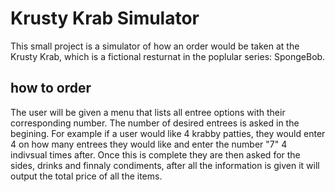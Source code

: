 # Krusty Krab Simulator

This small project is a simulator of how an order would be taken at the Krusty Krab, which is a fictional resturnat in the poplular series: SpongeBob. 

## how to order

The user will be given a menu that lists all entree options with their corresponding number. The number of desired entrees is asked in the begining.
For example if a user would like 4 krabby patties, they would enter 4 on how many entrees they would like and enter the number "7" 4 indivsual times after.
Once this is complete they are then asked for the sides, drinks and finnaly condiments, after all the information is given it will output the total price of all the items.

